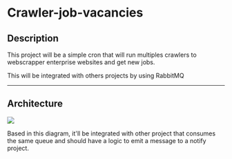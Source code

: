 # Crawler-job-vacancies

## Description

This project will be a simple cron that will run multiples crawlers to webscrapper enterprise websites and get new jobs.

This will be integrated with others projects by using RabbitMQ

---

## Architecture

![](https://i.imgur.com/kSxS4kJ_d.webp?maxwidth=760&fidelity=grand)

Based in this diagram, it'll be integrated with other project that consumes the same queue and should have a logic to emit a message to a notify project.